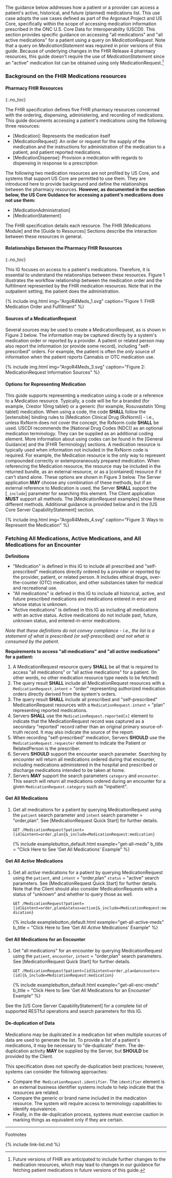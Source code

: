 
The guidance below addresses how a patient or a provider can access a patient's active, historical, and future (planned) medications list. This use case adopts the use cases defined as part of the Argonaut Project and US Core, specifically within the scope of accessing medication information prescribed in the ONC U.S. Core Data for Interoperability (USCDI).
This section provides specific guidance on accessing "all medications" and "all active medications" for a patient using a query on *MedicationRequest*. Note that a query on *MedicationStatement* was required in prior versions of this guide. Because of underlying changes in the FHIR Release 4 pharmacy resources, this guide doesn't require the use of *MedicationStatement* since an "active" medication list can be obtained using only MedicationRequest.[^1]

### Background on the FHIR Medications resources

#### Pharmacy FHIR Resources
{:.no_toc}

The FHIR specification defines five FHIR pharmacy resources concerned with the ordering, dispensing, administering, and recording of medications. This guide documents accessing a patient's medications using the following three resources:

  - [Medication]\:  Represents the medication itself
  - [MedicationRequest]\: An order or request for the supply of the medication and the instructions for administration of the medication to a patient, and patient reported medications.
  - [MedicationDispense]\: Provision a medication with regards to dispensing in response to a prescription

The following two medication resources are not profiled by US Core, and systems that support US Core are permitted to use them.   They are introduced here to provide background and define the relationships between the pharmacy resources. **However, as documented in the section below, the US Core Guidance for accessing a patient's medications does not use them:** 

  - [MedicationAdministration]
  - [MedicationStatement]

The FHIR specification details each resource. The FHIR [Medications Module] and the [Guide to Resources] Sections describe the interaction between these resources in general.

#### Relationships Between the Pharmacy FHIR Resources
{:.no_toc}

This IG focuses on access to a patient's medications. Therefore, it is essential to understand the relationships between these resources. Figure 1 illustrates the workflow relationship between the medication order and the fulfillment represented by the FHIR medication resources. Note that in the outpatient setting, the patient does the administration.

{% include img.html img="ArgoR4Meds_1.svg" caption="Figure 1: FHIR Medication Order and Fulfillment" %}

#### Sources of a MedicationRequest

 Several sources may be used to create a MedicationRequest, as is shown in Figure 2 below. The information may be captured directly by a system's medication order or reported by a provider. A patient or related person may also report the information (or provide some record), including "self-prescribed" orders. For example, the patient is often the *only* source of information when the patient reports Cannabis or OTC medication use.

{% include img.html img="ArgoR4Meds_3.svg" caption="Figure 2: MedicationRequest Information Sources" %}

#### Options for Representing Medication

 This guide supports representing a medication using a code or a reference to a Medication resource. Typically, a code will be for a branded (for example, Crestor 10mg tablet) or a generic (for example, Rosuvastatin 10mg tablet) medication. When using a code, the code  **SHALL** follow the [extensible] binding rules to [Medication Clinical Drug (RxNorm)] - i.e., unless RxNorm does not cover the concept, the RxNorm code **SHALL** be used. USCDI recommends the [National Drug Codes (NDC)] as an optional medication terminology. They can be supplied as an additional coding element. More information about using codes can be found in the [General Guidance] and the [FHIR Terminology] sections. A medication resource is typically used when information not included in the RxNorm code is required. For example, the Medication resource is the only way to represent compounded correctly or extemporaneously prepared medication. When referencing the Medication resource, the resource may be included in the returned bundle, as an external resource, or as a [contained] resource if it can't stand alone. These options are shown in Figure 3 below. The Server application **MAY** choose any combination of these methods, but if an external reference to Medication is used, the Server **SHALL** support the [`_include`] parameter for searching this element. The Client application **MUST** support all methods. The [MedicationRequest examples] show these different methods. Additional guidance is provided below and in the [US Core Server CapabilityStatement] section.

{% include img.html img="ArgoR4Meds_4.svg" caption="Figure 3: Ways to Represent the Medication" %}

### Fetching All Medications, Active Medications, and All Medications for an Encounter

**Definitions**

- "Medication" is defined in this IG to include all prescribed and "self-prescribed" medications directly ordered by a provider or reported by the provider, patient, or related person. It includes ethical drugs, over-the-counter (OTC) medication, and other substances taken for medical and recreational use.
- "All medications" is defined in this IG to include all historical, active, and future prescribed medications and medications entered in error and whose status is unknown.
- "Active medications" is defined in this IG as including all medications with an active status. Active medications do not include past, future, unknown status, and entered-in-error medications.

*Note that these definitions do not convey compliance  -  i.e., the list is a statement of what is prescribed (or self-prescribed) and not what is consumed by the patient.*

**Requirements to access "all medications" and "all *active* medications" for a patient:**

<div class="bg-success" markdown="1">

1. A MedicationRequest resource query **SHALL** be all that is required to access "all medications" or "all active medications" for a patient. (In other words, no other medication resource type needs to be fetched)
1. The query result **SHALL** include all MedicationRequest resources with a `MedicationRequest.intent` = "order" representing authorized medication orders directly derived from the system's orders.
1. The query result **SHALL** include all prescribed and "self-prescribed" MedicationRequest resources with a `MedicationRequest.intent` = "plan" representing reported medications.
1. Servers **SHALL** use the `MedicationRequest.reported[x]` element to indicate that the MedicationRequest record was captured as a secondary "reported" record rather than an original primary source-of-truth record. It may also indicate the source of the report.
1. When recording "self-prescribed" medication, Servers **SHOULD** use the `MedicationRequest.requester` element to indicate the Patient or RelatedPerson is the prescriber.
1. Servers **SHOULD** support the encounter search parameter. Searching by encounter will return all medications ordered during that encounter, including medications administered in the hospital and prescribed or discharge medications intended to be taken at home.
1. Servers **MAY** support the search parameters `category` and `encounter`. This search will return all medications ordered during an encounter for a given `MedicationRequest.category` such as "inpatient".
</div><!-- new-content -->

#### Get All Medications

1. Get all medications for a patient by querying MedicationRequest using the `patient` search parameter and `intent` search parameter = "order,plan". See [MedicationRequest Quick Start] for further details.

   `GET /MedicationRequest?patient=[id]&intent=order,plan{&_include=MedicationRequest:medication}`

      {% include examplebutton_default.html example="get-all-meds" b_title = "Click Here to See 'Get All Medications' Example" %}

#### Get All *Active* Medications

1. Get all *active* medications for a patient by querying MedicationRequest using the `patient`,  and `intent` = "order,plan" `status` = "active" search parameters. See [MedicationRequest Quick Start] for further details. Note that the Client should also consider MedicationRequests with a status of "unknown" and whether to query those as well.

   `GET /MedicationRequest?patient=[id]&intent=order,plan&status=active{&_include=MedicationRequest:medication}`

     {% include examplebutton_default.html example="get-all-active-meds" b_title = "Click Here to See 'Get All *Active* Medications' Example" %}

#### Get All Medications for an Encounter

1. Get "all medications" for an encounter by querying MedicationRequest using the `patient`, `encounter`, `intent` = "order,plan" search parameters. See [MedicationRequest Quick Start] for further details.

   `GET /MedicationRequest?patient=[id]&intent=order,plan&encounter=[id]{&_include=MedicationRequest:medication}`

      {% include examplebutton_default.html example="get-all-enc-meds" b_title = "Click Here to See 'Get All Medications for an Encounter' Example" %}

See the [US Core Server CapabilityStatement] for a complete list of supported RESTful operations and search parameters for this IG.

#### De-duplication of Data

Medications may be duplicated in a medication list when multiple sources of data are used to generate the list. To provide a list of a patient's medications, it may be necessary to "de-duplicate" them. The de-duplication activity **MAY** be supplied by the Server, but **SHOULD** be provided by the Client.

This specification does not specify de-duplication best practices; however, systems can consider the following approaches:

* Compare the` MedicationRequest.identifier`. The `identifier` element is an external business identifier systems include to help indicate that the resources are related.
* Compare the generic or brand name included in the medication resource. The system will require access to terminology capabilities to identify equivalence.
* Finally, in the de-duplication process, systems must exercise caution in marking things as equivalent only if they are certain.

---

Footnotes

[^1]: Future versions of FHIR are anticipated to include further changes to the medication resources, which may lead to changes in our guidance for fetching patient medications in future versions of this guide.

{% include link-list.md %}

